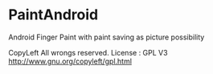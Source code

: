 PaintAndroid
============
Android Finger Paint with paint saving as picture possibility

CopyLeft All wrongs reserved.
License : GPL V3 http://www.gnu.org/copyleft/gpl.html
